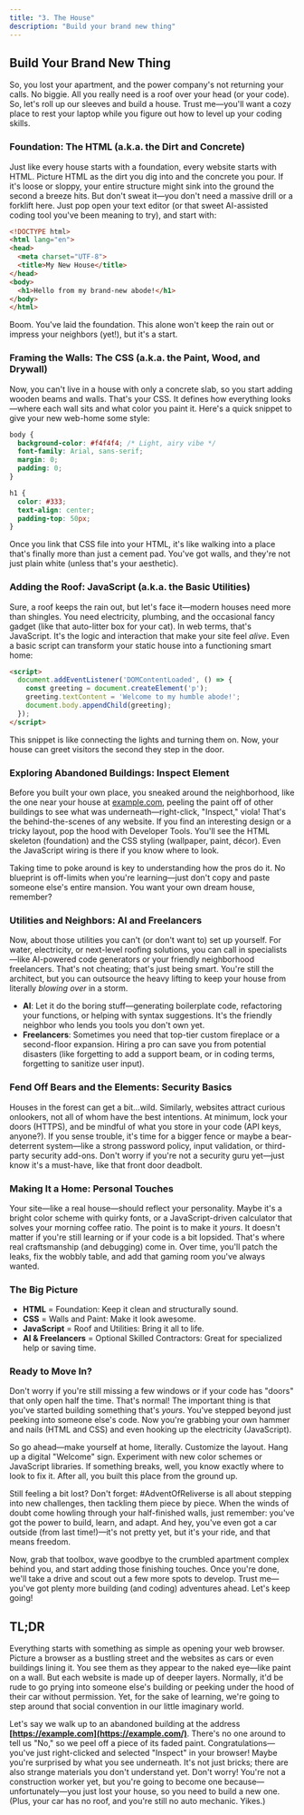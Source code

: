 ```yaml
---
title: "3. The House"
description: "Build your brand new thing"
---
```


## Build Your Brand New Thing

So, you lost your apartment, and the power company's not returning your calls. No biggie. All you really need is a roof over your head (or your code). So, let's roll up our sleeves and build a house. Trust me—you'll want a cozy place to rest your laptop while you figure out how to level up your coding skills.

### Foundation: The HTML (a.k.a. the Dirt and Concrete)

Just like every house starts with a foundation, every website starts with HTML. Picture HTML as the dirt you dig into and the concrete you pour. If it's loose or sloppy, your entire structure might sink into the ground the second a breeze hits. But don't sweat it—you don't need a massive drill or a forklift here. Just pop open your text editor (or that sweet AI-assisted coding tool you've been meaning to try), and start with:

```html
<!DOCTYPE html>
<html lang="en">
<head>
  <meta charset="UTF-8">
  <title>My New House</title>
</head>
<body>
  <h1>Hello from my brand-new abode!</h1>
</body>
</html>
```

Boom. You've laid the foundation. This alone won't keep the rain out or impress your neighbors (yet!), but it's a start.

### Framing the Walls: The CSS (a.k.a. the Paint, Wood, and Drywall)

Now, you can't live in a house with only a concrete slab, so you start adding wooden beams and walls. That's your CSS. It defines how everything looks—where each wall sits and what color you paint it. Here's a quick snippet to give your new web-home some style:

```css
body {
  background-color: #f4f4f4; /* Light, airy vibe */
  font-family: Arial, sans-serif;
  margin: 0;
  padding: 0;
}

h1 {
  color: #333;
  text-align: center;
  padding-top: 50px;
}
```

Once you link that CSS file into your HTML, it's like walking into a place that's finally more than just a cement pad. You've got walls, and they're not just plain white (unless that's your aesthetic).

### Adding the Roof: JavaScript (a.k.a. the Basic Utilities)

Sure, a roof keeps the rain out, but let's face it—modern houses need more than shingles. You need electricity, plumbing, and the occasional fancy gadget (like that auto-litter box for your cat). In web terms, that's JavaScript. It's the logic and interaction that make your site feel *alive*. Even a basic script can transform your static house into a functioning smart home:

```html
<script>
  document.addEventListener('DOMContentLoaded', () => {
    const greeting = document.createElement('p');
    greeting.textContent = 'Welcome to my humble abode!';
    document.body.appendChild(greeting);
  });
</script>
```

This snippet is like connecting the lights and turning them on. Now, your house can greet visitors the second they step in the door.

### Exploring Abandoned Buildings: Inspect Element

Before you built your own place, you sneaked around the neighborhood, like the one near your house at [example.com](https://example.com), peeling the paint off of other buildings to see what was underneath—right-click, "Inspect," viola! That's the behind-the-scenes of any website. If you find an interesting design or a tricky layout, pop the hood with Developer Tools. You'll see the HTML skeleton (foundation) and the CSS styling (wallpaper, paint, décor). Even the JavaScript wiring is there if you know where to look.

Taking time to poke around is key to understanding how the pros do it. No blueprint is off-limits when you're learning—just don't copy and paste someone else's entire mansion. You want your own dream house, remember?

### Utilities and Neighbors: AI and Freelancers

Now, about those utilities you can't (or don't want to) set up yourself. For water, electricity, or next-level roofing solutions, you can call in specialists—like AI-powered code generators or your friendly neighborhood freelancers. That's not cheating; that's just being smart. You're still the architect, but you can outsource the heavy lifting to keep your house from literally *blowing over* in a storm.

- **AI**: Let it do the boring stuff—generating boilerplate code, refactoring your functions, or helping with syntax suggestions. It's the friendly neighbor who lends you tools you don't own yet.
- **Freelancers**: Sometimes you need that top-tier custom fireplace or a second-floor expansion. Hiring a pro can save you from potential disasters (like forgetting to add a support beam, or in coding terms, forgetting to sanitize user input).

### Fend Off Bears and the Elements: Security Basics

Houses in the forest can get a bit…wild. Similarly, websites attract curious onlookers, not all of whom have the best intentions. At minimum, lock your doors (HTTPS), and be mindful of what you store in your code (API keys, anyone?). If you sense trouble, it's time for a bigger fence or maybe a bear-deterrent system—like a strong password policy, input validation, or third-party security add-ons. Don't worry if you're not a security guru yet—just know it's a must-have, like that front door deadbolt.

### Making It a Home: Personal Touches

Your site—like a real house—should reflect your personality. Maybe it's a bright color scheme with quirky fonts, or a JavaScript-driven calculator that solves your morning coffee ratio. The point is to make it *yours*. It doesn't matter if you're still learning or if your code is a bit lopsided. That's where real craftsmanship (and debugging) come in. Over time, you'll patch the leaks, fix the wobbly table, and add that gaming room you've always wanted.

### The Big Picture

- **HTML** = Foundation: Keep it clean and structurally sound.  
- **CSS** = Walls and Paint: Make it look awesome.  
- **JavaScript** = Roof and Utilities: Bring it all to life.  
- **AI & Freelancers** = Optional Skilled Contractors: Great for specialized help or saving time.

### Ready to Move In?

Don't worry if you're still missing a few windows or if your code has "doors" that only open half the time. That's normal! The important thing is that you've started building something that's *yours*. You've stepped beyond just peeking into someone else's code. Now you're grabbing your own hammer and nails (HTML and CSS) and even hooking up the electricity (JavaScript).

So go ahead—make yourself at home, literally. Customize the layout. Hang up a digital "Welcome" sign. Experiment with new color schemes or JavaScript libraries. If something breaks, well, you know exactly where to look to fix it. After all, you built this place from the ground up.

Still feeling a bit lost? Don't forget: #AdventOfReliverse is all about stepping into new challenges, then tackling them piece by piece. When the winds of doubt come howling through your half-finished walls, just remember: you've got the power to build, learn, and adapt. And hey, you've even got a car outside (from last time!)—it's not pretty yet, but it's your ride, and that means freedom.

Now, grab that toolbox, wave goodbye to the crumbled apartment complex behind you, and start adding those finishing touches. Once you're done, we'll take a drive and scout out a few more spots to develop. Trust me—you've got plenty more building (and coding) adventures ahead. Let's keep going!

## TL;DR

Everything starts with something as simple as opening your web browser. Picture a browser as a bustling street and the websites as cars or even buildings lining it. You see them as they appear to the naked eye—like paint on a wall. But each website is made up of deeper layers. Normally, it'd be rude to go prying into someone else's building or peeking under the hood of their car without permission. Yet, for the sake of learning, we're going to step around that social convention in our little imaginary world.

Let's say we walk up to an abandoned building at the address **[https://example.com](https://example.com/)**. There's no one around to tell us "No," so we peel off a piece of its faded paint. Congratulations—you've just right-clicked and selected "Inspect" in your browser! Maybe you're surprised by what you see underneath. It's not just bricks; there are also strange materials you don't understand yet. Don't worry! You're not a construction worker yet, but you're going to become one because—unfortunately—you just lost your house, so you need to build a new one. (Plus, your car has no roof, and you're still no auto mechanic. Yikes.)
